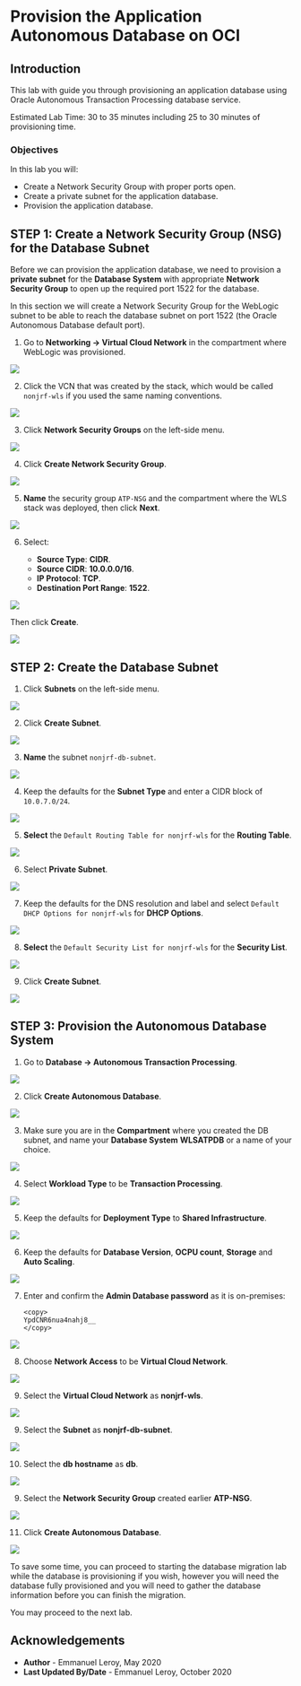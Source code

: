 # Provision the Application Autonomous Database on OCI

## Introduction

This lab with guide you through provisioning an application database using Oracle Autonomous Transaction Processing database service.

Estimated Lab Time: 30 to 35 minutes including 25 to 30 minutes of provisioning time.

### Objectives

In this lab you will:

- Create a Network Security Group with proper ports open.
- Create a private subnet for the application database.
- Provision the application database.

## **STEP 1:** Create a Network Security Group (NSG) for the Database Subnet

Before we can provision the application database, we need to provision a **private subnet** for the **Database System** with appropriate **Network Security Group** to open up the required port 1522 for the database.

In this section we will create a Network Security Group for the WebLogic subnet to be able to reach the database subnet on port 1522 (the Oracle Autonomous Database default port).

1. Go to **Networking -> Virtual Cloud Network** in the compartment where WebLogic was provisioned.

  ![](./images/provision-db-1.png)

2. Click the VCN that was created by the stack, which would be called `nonjrf-wls` if you used the same naming conventions.

  ![](./images/provision-db-2.png)

3. Click **Network Security Groups** on the left-side menu.

  ![](./images/vcn-nsg0.png)

4. Click **Create Network Security Group**.

  ![](./images/vcn-nsg1a.png)

5. **Name** the security group `ATP-NSG` and the compartment where the WLS stack was deployed, then click **Next**.

  ![](./images/vcn-nsg1b.png)

6. Select:

    - **Source Type**: **CIDR**.
    - **Source CIDR**: **10.0.0.0/16**.
    - **IP Protocol**: **TCP**.
    - **Destination Port Range**: **1522**.

  ![](./images/vcn-nsg2.png)

  Then click **Create**.

  ![](./images/vcn-nsg3.png)


## **STEP 2:** Create the Database Subnet

1. Click **Subnets** on the left-side menu.

  ![](./images/provision-db-7-subnet.png)

2. Click **Create Subnet**.

  ![](./images/provision-db-8-subnet.png)

3. **Name** the subnet `nonjrf-db-subnet`.

  ![](./images/provision-db-9-subnet1.png)

4. Keep the defaults for the **Subnet Type** and enter a CIDR block of `10.0.7.0/24`.

  ![](./images/provision-db-9-subnet2b.png)

5. **Select** the `Default Routing Table for nonjrf-wls` for the **Routing Table**.

  ![](./images/provision-db-9-subnet3.png)

6. Select **Private Subnet**.

  ![](./images/provision-db-9-subnet4b.png)

7. Keep the defaults for the DNS resolution and label and select `Default DHCP Options for nonjrf-wls` for **DHCP Options**.

  ![](./images/provision-db-9-subnet5.png)

8. **Select** the `Default Security List for nonjrf-wls` for the **Security List**.

  ![](./images/provision-db-9-subnet6b.png)

9. Click **Create Subnet**.

  ![](./images/provision-db-9-subnet7.png)

## **STEP 3:** Provision the Autonomous Database System

1. Go to **Database -> Autonomous Transaction Processing**.

  ![](./images/provision-db-atp1.png)

2. Click **Create Autonomous Database**.

  ![](./images/provision-db-atp2.png)

3. Make sure you are in the **Compartment** where you created the DB subnet, and name your **Database System** **WLSATPDB** or a name of your choice.

  ![](./images/provision-db-atp2b.png)

4. Select **Workload Type** to be **Transaction Processing**.

  ![](./images/provision-db-atp3.png)

5. Keep the defaults for **Deployment Type** to **Shared Infrastructure**.

  ![](./images/provision-db-atp4.png)

6. Keep the defaults for **Database Version**, **OCPU count**, **Storage** and **Auto Scaling**.

  ![](./images/provision-db-atp5.png)

7. Enter and confirm the **Admin Database password** as it is on-premises: 

    ```
    <copy>
    YpdCNR6nua4nahj8__
    </copy>
    ```

  ![](./images/provision-db-atp6.png)

8. Choose **Network Access** to be **Virtual Cloud Network**.

  ![](./images/provision-db-atp7.png)

9. Select the **Virtual Cloud Network** as **nonjrf-wls**.

  ![](./images/provision-db-atp8.png)

9. Select the **Subnet** as **nonjrf-db-subnet**.

  ![](./images/provision-db-atp9.png)

10. Select the **db hostname** as **db**.

  ![](./images/provision-db-atp10.png)

9. Select the **Network Security Group** created earlier **ATP-NSG**.

  ![](./images/provision-db-atp11.png)

11. Click **Create Autonomous Database**.

  ![](./images/provision-db-atp12.png)

To save some time, you can proceed to starting the database migration lab while the database is provisioning if you wish, however you will need the database fully provisioned and you will need to gather the database information before you can finish the migration.

You may proceed to the next lab.

## Acknowledgements

 - **Author** - Emmanuel Leroy, May 2020
 - **Last Updated By/Date** - Emmanuel Leroy, October 2020
